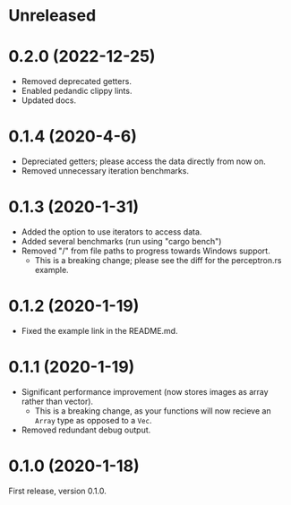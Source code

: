Unreleased
==========

0.2.0 (2022-12-25)
==================
- Removed deprecated getters.
- Enabled pedandic clippy lints.
- Updated docs.

0.1.4 (2020-4-6)
==================
- Depreciated getters; please access the data directly from now on.
- Removed unnecessary iteration benchmarks.

0.1.3 (2020-1-31)
==================
- Added the option to use iterators to access data.
- Added several benchmarks (run using "cargo bench")
- Removed "/" from file paths to progress towards Windows support.
  - This is a breaking change; please see the diff for the perceptron.rs example.

0.1.2 (2020-1-19)
==================
- Fixed the example link in the README.md.


0.1.1 (2020-1-19)
==================

- Significant performance improvement (now stores images as array rather than vector).
  - This is a breaking change, as your functions will now recieve an `Array` type as opposed to a 
  `Vec`.
- Removed redundant debug output.

0.1.0 (2020-1-18)
==================

First release, version 0.1.0.
